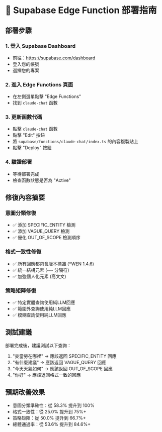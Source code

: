 # 🚀 Supabase Edge Function 部署指南

## 部署步驟

### 1. 登入 Supabase Dashboard
- 前往：https://supabase.com/dashboard
- 登入您的帳號
- 選擇您的專案

### 2. 進入 Edge Functions 頁面
- 在左側選單點擊 "Edge Functions"
- 找到 `claude-chat` 函數

### 3. 更新函數代碼
- 點擊 `claude-chat` 函數
- 點擊 "Edit" 按鈕
- 將 `supabase/functions/claude-chat/index.ts` 的內容複製貼上
- 點擊 "Deploy" 按鈕

### 4. 驗證部署
- 等待部署完成
- 檢查函數狀態是否為 "Active"

## 修復內容摘要

### 意圖分類修復
- ✅ 添加 SPECIFIC_ENTITY 檢測
- ✅ 添加 VAGUE_QUERY 檢測  
- ✅ 優化 OUT_OF_SCOPE 檢測順序

### 格式一致性修復
- ✅ 所有回應都包含版本標識 (*WEN 1.4.6)
- ✅ 統一結構元素 (--- 分隔符)
- ✅ 加強個人化元素 (高文文)

### 策略矩陣修復
- ✅ 特定實體查詢使用純LLM回應
- ✅ 範圍外查詢使用純LLM回應
- ✅ 模糊查詢使用純LLM回應

## 測試建議

部署完成後，建議測試以下查詢：
1. "麥當勞在哪裡" → 應該返回 SPECIFIC_ENTITY 回應
2. "有什麼建議" → 應該返回 VAGUE_QUERY 回應
3. "今天天氣如何" → 應該返回 OUT_OF_SCOPE 回應
4. "你好" → 應該返回格式一致的回應

## 預期改善效果

- 意圖分類準確性：從 58.3% 提升到 100%
- 格式一致性：從 25.0% 提升到 75%+
- 策略矩陣：從 50.0% 提升到 66.7%+
- 總體通過率：從 53.6% 提升到 84.6%+

